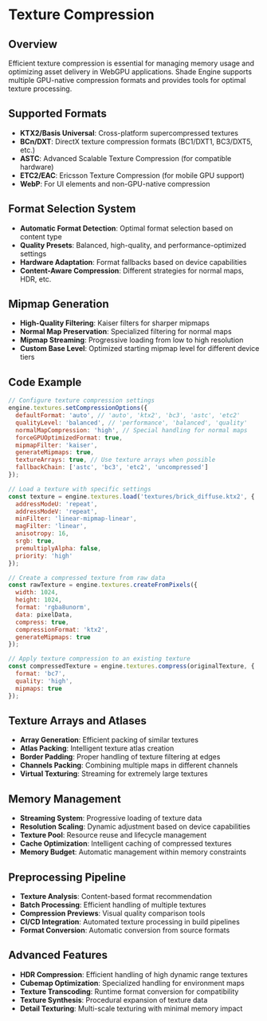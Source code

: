 # Texture Compression

## Overview
Efficient texture compression is essential for managing memory usage and optimizing asset delivery in WebGPU applications. Shade Engine supports multiple GPU-native compression formats and provides tools for optimal texture processing.

## Supported Formats
- **KTX2/Basis Universal**: Cross-platform supercompressed textures
- **BCn/DXT**: DirectX texture compression formats (BC1/DXT1, BC3/DXT5, etc.)
- **ASTC**: Advanced Scalable Texture Compression (for compatible hardware)
- **ETC2/EAC**: Ericsson Texture Compression (for mobile GPU support)
- **WebP**: For UI elements and non-GPU-native compression

## Format Selection System
- **Automatic Format Detection**: Optimal format selection based on content type
- **Quality Presets**: Balanced, high-quality, and performance-optimized settings
- **Hardware Adaptation**: Format fallbacks based on device capabilities
- **Content-Aware Compression**: Different strategies for normal maps, HDR, etc.

## Mipmap Generation
- **High-Quality Filtering**: Kaiser filters for sharper mipmaps
- **Normal Map Preservation**: Specialized filtering for normal maps
- **Mipmap Streaming**: Progressive loading from low to high resolution
- **Custom Base Level**: Optimized starting mipmap level for different device tiers

## Code Example
```javascript
// Configure texture compression settings
engine.textures.setCompressionOptions({
  defaultFormat: 'auto', // 'auto', 'ktx2', 'bc3', 'astc', 'etc2'
  qualityLevel: 'balanced', // 'performance', 'balanced', 'quality'
  normalMapCompression: 'high', // Special handling for normal maps
  forceGPUOptimizedFormat: true,
  mipmapFilter: 'kaiser',
  generateMipmaps: true,
  textureArrays: true, // Use texture arrays when possible
  fallbackChain: ['astc', 'bc3', 'etc2', 'uncompressed']
});

// Load a texture with specific settings
const texture = engine.textures.load('textures/brick_diffuse.ktx2', {
  addressModeU: 'repeat',
  addressModeV: 'repeat',
  minFilter: 'linear-mipmap-linear',
  magFilter: 'linear',
  anisotropy: 16,
  srgb: true,
  premultiplyAlpha: false,
  priority: 'high'
});

// Create a compressed texture from raw data
const rawTexture = engine.textures.createFromPixels({
  width: 1024,
  height: 1024,
  format: 'rgba8unorm',
  data: pixelData,
  compress: true,
  compressionFormat: 'ktx2',
  generateMipmaps: true
});

// Apply texture compression to an existing texture
const compressedTexture = engine.textures.compress(originalTexture, {
  format: 'bc7',
  quality: 'high',
  mipmaps: true
});
```

## Texture Arrays and Atlases
- **Array Generation**: Efficient packing of similar textures
- **Atlas Packing**: Intelligent texture atlas creation
- **Border Padding**: Proper handling of texture filtering at edges
- **Channels Packing**: Combining multiple maps in different channels
- **Virtual Texturing**: Streaming for extremely large textures

## Memory Management
- **Streaming System**: Progressive loading of texture data
- **Resolution Scaling**: Dynamic adjustment based on device capabilities
- **Texture Pool**: Resource reuse and lifecycle management
- **Cache Optimization**: Intelligent caching of compressed textures
- **Memory Budget**: Automatic management within memory constraints

## Preprocessing Pipeline
- **Texture Analysis**: Content-based format recommendation
- **Batch Processing**: Efficient handling of multiple textures
- **Compression Previews**: Visual quality comparison tools
- **CI/CD Integration**: Automated texture processing in build pipelines
- **Format Conversion**: Automatic conversion from source formats

## Advanced Features
- **HDR Compression**: Efficient handling of high dynamic range textures
- **Cubemap Optimization**: Specialized handling for environment maps
- **Texture Transcoding**: Runtime format conversion for compatibility
- **Texture Synthesis**: Procedural expansion of texture data
- **Detail Texturing**: Multi-scale texturing with minimal memory impact
